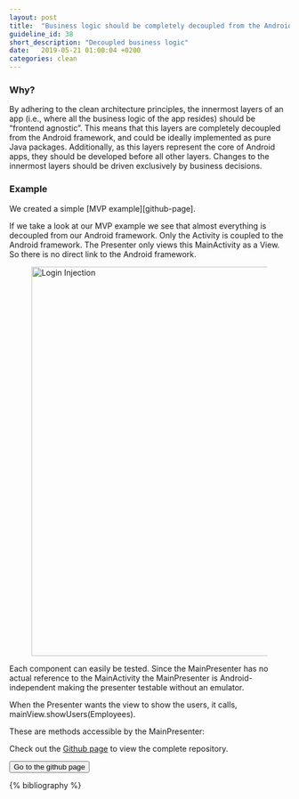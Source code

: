 ```yaml
---
layout: post
title:  "Business logic should be completely decoupled from the Android framework."
guideline_id: 38
short_description: "Decoupled business logic"
date:   2019-05-21 01:00:04 +0200
categories: clean
---
```


<h3>Why?</h3>
By adhering to
the clean architecture principles, the innermost layers of an
app (i.e., where all the business logic of the app resides)
should be “frontend agnostic”. This means that this layers are
completely decoupled from the Android framework, and could
be ideally implemented as pure Java packages. Additionally,
as this layers represent the core of Android apps, they should
be developed before all other layers. Changes to the innermost
layers should be driven exclusively by business decisions.

<h3>Example</h3>
We created a simple [MVP example][github-page].

If we take a look at our MVP example we see that almost everything is decoupled from our 
Android framework. Only the Activity is coupled to the Android framework. The Presenter only 
views this MainActivity as a View. So there is no direct link to the Android framework.

<figure>
  <img src="/assets/BossApplication_lifecycle.png" alt="Login Injection" width="700">
</figure>

Each component can easily be tested. 
	Since the MainPresenter has no actual reference to the MainActivity the 
MainPresenter is Android-independent making the presenter testable without an emulator.

<script src="https://gist.github.com/Geertdepont/e8e9996406425a39462b5f03ec0896ff.js"></script>

When the Presenter wants the view to show the users, it calls, mainView.showUsers(Employees).

These are methods accessible by the MainPresenter:
<script src="https://gist.github.com/Geertdepont/608af87f6a302b6d5f66da2582dd5b0c.js"></script>

Check out the [Github page][github-page] to view the complete repository.

<a href="https://github.com/Geertdepont/bachelor_thesis/tree/master/Bossapplication" target="_blank"><button type="button" class="btn btn-primary btn-icon-right">Go to the github page</button></a>

{% bibliography %}

[github-page]: https://github.com/Geertdepont/bachelor_thesis/tree/master/Bossapplication